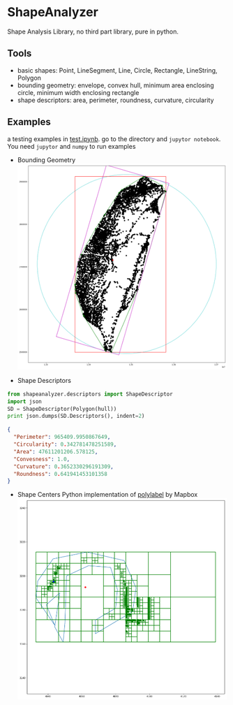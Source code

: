 # ShapeAnalyzer
Shape Analysis Library, no third part library, pure in python.

## Tools
* basic shapes: Point, LineSegment, Line, Circle, Rectangle, LineString, Polygon
* bounding geometry: envelope, convex hull, minimum area enclosing circle, minimum width enclosing rectangle
* shape descriptors: area, perimeter, roundness, curvature, circularity

## Examples
a testing examples in [test.ipynb](test.ipynb). go to the directory and `jupytor notebook`. You need `jupytor` and `numpy` to run examples
* Bounding Geometry
![](figures/fig.png)

* Shape Descriptors
```python
from shapeanalyzer.descriptors import ShapeDescriptor
import json
SD = ShapeDescriptor(Polygon(hull))
print json.dumps(SD.Descriptors(), indent=2)
```
```json
{
  "Perimeter": 965409.9950867649, 
  "Circularity": 0.342781478251589, 
  "Area": 47611201206.578125, 
  "Convesness": 1.0, 
  "Curvature": 0.3652330296191309, 
  "Roundness": 0.641941453101358
}
```
* Shape Centers
Python implementation of [polylabel](https://github.com/mapbox/polylabel) by Mapbox
![](figures/centers.png)
